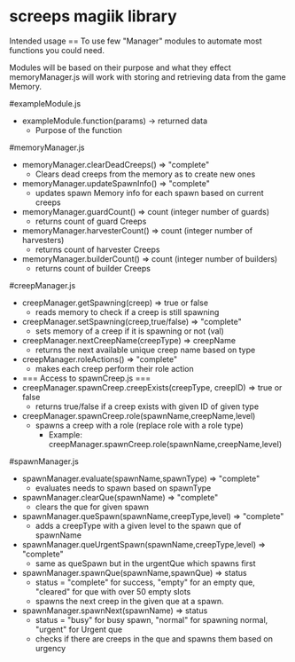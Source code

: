screeps magiik library
=======
Intended usage ==  To use few "Manager" modules to automate most functions you could need.

Modules will be based on their purpose and what they effect
memoryManager.js will work with storing and retrieving data from the game Memory.

#exampleModule.js
  * exampleModule.function(params) -> returned data
      * Purpose of the function
  
  
#memoryManager.js
  * memoryManager.clearDeadCreeps() => "complete"
      * Clears dead creeps from the memory as to create new ones
  * memoryManager.updateSpawnInfo() => "complete"
      * updates spawn Memory info for each spawn based on current creeps
  * memoryManager.guardCount() => count (integer number of guards)
      * returns count of guard Creeps
  * memoryManager.harvesterCount() => count (integer number of harvesters)
      * returns count of harvester Creeps
  * memoryManager.builderCount() => count (integer number of builders)
      * returns count of builder Creeps

#creepManager.js
 * creepManager.getSpawning(creep) => true or false
     * reads memory to check if a creep is still spawning
 * creepManager.setSpawning(creep,true/false) => "complete" 
     * sets memory of a creep if it is spawning or not (val)
 * creepManager.nextCreepName(creepType) => creepName
     * returns the next available unique creep name based on type
 * creepManager.roleActions() => "complete"
     * makes each creep perform their role action
 * === Access to spawnCreep.js ===
 * creepManager.spawnCreep.creepExists(creepType, creepID) => true or false
     * returns true/false if a creep exists with given ID of given type
 * creepManager.spawnCreep.role(spawnName,creepName,level) 
     * spawns a creep with a role (replace role with a role type)
       * Example: creepManager.spawnCreep.role(spawnName,creepName,level) 

#spawnManager.js
 * spawnManager.evaluate(spawnName,spawnType) => "complete"
   * evaluates needs to spawn based on spawnType
 * spawnManager.clearQue(spawnName)  => "complete"
   * clears the que for given spawn
 * spawnManager.queSpawn(spawnName,creepType,level) => "complete"
   * adds a creepType with a given level to the spawn que of spawnName
 * spawnManager.queUrgentSpawn(spawnName,creepType,level) => "complete"
   * same as queSpawn but in the urgentQue which spawns first
 * spawnManager.spawnQue(spawnName,spawnQue) => status 
   * status = "complete" for success, "empty" for an empty que, "cleared" for que with over 50 empty slots
   * spawns the next creep in the given que at a spawn.
 * spawnManager.spawnNext(spawnName) => status
   * status = "busy" for busy spawn, "normal" for spawning normal, "urgent" for Urgent que
   * checks if there are creeps in the que and spawns them based on urgency
